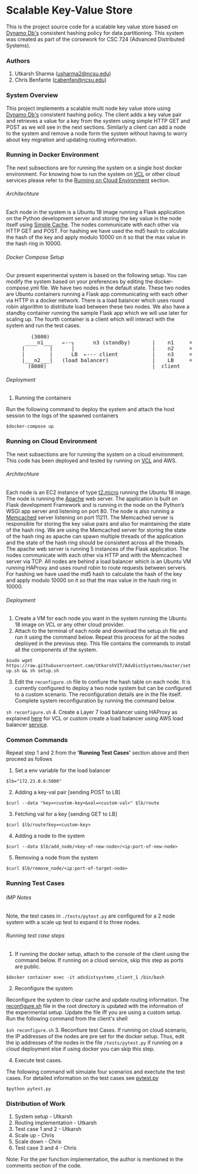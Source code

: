 # Scalable Key-Value Store
This is the project source code for a scalable key value store based on [Dynamo Db's](https://www.allthingsdistributed.com/files/amazon-dynamo-sosp2007.pdf) consistent hashing policy for data partitioning. This system was created as part of the corsework for  CSC 724 (Advanced Distributed Systems). 

### Authors
1. Utkarsh Sharma (usharma2@ncsu.edu)
2. Chris Benfante (cabenfan@ncsu.edu)

### System Overview
This project implements a scalable multi node key value store using [Dynamo Db's](https://www.allthingsdistributed.com/files/amazon-dynamo-sosp2007.pdf) consistent hashing policy. The client adds a key value pair and retrieves a value for a key from the system using simple HTTP GET and POST as we will see in the next sections. Similarly a client can add a node to the system and remove a node form the system without having to worry about key migration and updating routing information.

### Running in Docker Environment
The next subsections are for running the system on a single host docker environment. For knowing how to run the system on [VCL](https://vcl.ncsu.edu/) or other cloud services please refer to the [Running on Cloud Environment](https://github.com/UtkarshVIT/AdvDistSystems#running-on-cloud-environment) section.

###### Architechture
Each node in the system is a Ubuntu 18 image running a Flask application on the Python development server and storing the key value in the node itself using [Simple Cache](https://werkzeug.palletsprojects.com/en/0.16.x/contrib/cache/). The nodes communicate with each other via HTTP GET and POST. For hashing we have used the md5 hash to calculate the hash of the key and apply modulo 10000 on it so that the max value in the hash ring in 10000.

###### Docker Compose Setup
Our present experimental system is based on the following setup. You can modify the system based on your preferences by editing the docker-compose.yml file. We have two nodes in the default state. These two nodes are Ubuntu containers running a Flask app communicating with each other via HTTP in a docker network. There is a load balancer which uses round robin algorithm to distribute load between these two nodes. We also have a standby container running the sample Flask app which we will use later for scaling up. The fourth container is a client which will interact with the system and run the test cases.
<pre>
        (3000)                               
      ____n1___   ←--┐      n3 (standby)       |    n1     = 172.23.0.3
     |        |      |                         |    n2     = 172.23.0.4
     |        |      LB  ←--- client           |    n3     =  172.23.0.5
     |___n2___|   (load balancer)              |    LB     = 172.23.0.6
       (8000)                                  |  client    = 172.23.0.7 
</pre>

###### Deployment
1. Running the containers

Run the following command to deploy the system and attach the host session to the logs of the spawned containers

```$docker-compose up```


### Running on Cloud Environment
The next subsections are for running the system on a cloud environment. This code has been deployed and tested by running on [VCL](https://vcl.ncsu.edu/) and AWS.

###### Architechture
Each node is an EC2 instance of type [t2.micro](https://aws.amazon.com/ec2/instance-types/t2/) running the Ubuntu 18 image. The node is running the [Apache](https://httpd.apache.org/) web server. The application is built on Flask development Framework and is running in the node on the Python’s WSGI app server and listening on port 80. The node is also running a [Memcached](https://memcached.org/) server listening on port 11211. The Memcached server is responsible for storing the key value pairs and also for maintaining the state of the hash ring. We are using the Memcached server for storing the state of the hash ring as apache can spawn multiple threads of the application and the state of the hash ring should be consistent across all the threads. The apache web server is running 5 instances of the Flask application. The nodes communicate with each other via HTTP and with the Memcached server via TCP. All nodes are behind a load balancer which is an Ubuntu VM running HAProxy and uses round robin to route requests between servers. For hashing we have used the md5 hash to calculate the hash of the key and apply modulo 10000 on it so that the max value in the hash ring in 10000.

###### Deployment
1. Create a VM for each node you want in the system running the Ubuntu 18 image on VCL or any other cloud provider.
2. Attach to the terminal of each node and download the setup.sh file and run it using the command below. Repeat this process for all the nodes deployed in the previous step. This file contains the commands to install all the components of the system. 

```$sudo wget https://raw.githubusercontent.com/UtkarshVIT/AdvDistSystems/master/setup.sh && sh setup.sh```

3. Edit the `reconfigure.sh` file to confiure the hash table on each node. It is currently configured to deploy a two node system but can be configured to a custom scenario. The reconfiguration details are in the file itself. Complete system reconfiguration by running the command below.

```sh reconfigure.sh```
4. Create a Layer 7 load balancer using HAProxy as explained [here](https://upcloud.com/community/tutorials/haproxy-load-balancer-ubuntu/) for VCL or custom create a load balancer using AWS load balancer [service](https://aws.amazon.com/elasticloadbalancing/). 

### Common Commands
Repeat step 1 and 2 from the **'Running Test Cases'** section above and then proceed as follows
1. Set a env variable for the load balancer

```$lb="172.23.0.6:5000"```

2. Adding a key-val pair [sending POST to LB]

```$curl --data "key=<custom-key>&val=<custom-val>" $lb/route```

3. Fetching val for a key [sending GET to LB]

```$curl $lb/route?key=<custom-key>```

4. Adding a node to the system

```$curl --data $lb/add_node/<key-of-new-node>/<ip:port-of-new-node>```

5. Removing a node from the system

```$curl $lb/remove_node/<ip:port-of-target-node>```

### Running Test Cases

###### IMP Notes
Note, the test cases in `./tests/pytest.py` are configured for a 2 node system with a scale up test to expand it to three nodes. 

###### Running test case steps

1. If running the docker setup, attach to the console of the client using the command below. If running on a cloud service, skip this step as ports are public.

```$docker container exec -it advdistsystems_client_1 /bin/bash``` 
 
2. Reconfigure the system

Reconfigure the system to clear cache and update routing information. The [reconfigure.sh](https://github.com/UtkarshVIT/AdvDistSystems/blob/master/tests/reconfigure.sh) file in the root directory is updated with the information of the experimental setup. Update the file iff you are using a custom setup. Run the following command from the client's shell

```$sh reconfigure.sh```
3. Reconfiure test Cases.
If running on cloud scenario, the IP addresses of the nodes are pre set for the docker setup. Thus, edit the ip addresses of the nodes in the file `/tests/pytest.py` if running on a cloud deployment else if using docker you can skip this step.

4. Execute test cases.

The following command will simulate four scenarios and exectute the test cases. For detailed information on the test cases see [pytest.py](https://github.com/UtkarshVIT/AdvDistSystems/blob/master/tests/pytest.py)

```$python pytest.py```

### Distribution of Work
1. System setup - Utkarsh
2. Routing implementation - Utkarsh
3. Test case 1 and 2 - Utkarsh
4. Scale up - Chris
5. Scale down - Chris
6. Test case 3 and 4 - Chris

Note: For the per function implementation, the author is mentioned in the comments section of the code. 
